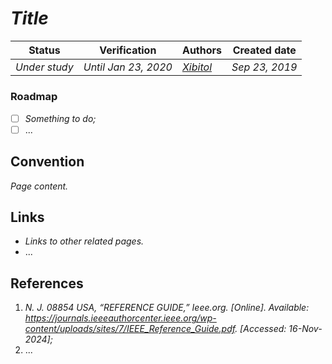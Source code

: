 # _Title_
<table>
	<thead>
		<tr>
			<th>Status</th>
			<th>Verification</th>
			<th>Authors</th>
			<th>Created date</th>
		</tr>
	</thead>
	<tbody>
		<tr>
			<td><i>Under study</i></td>
			<td><i>Until Jan 23, 2020</i></td>
			<td><i><a href="https://www.github.com/Xibitol">Xibitol</a></i></td>
			<td><i>Sep 23, 2019</i></td>
		<tr>
	</tbody>
</table>

### Roadmap
- [ ] _Something to do;_
- [ ] ...

## Convention
_Page content._

## Links
- _Links to other related pages._
- ...

## References
1. _N. J. 08854 USA, “REFERENCE GUIDE,” Ieee.org. [Online]. Available: https://journals.ieeeauthorcenter.ieee.org/wp-content/uploads/sites/7/IEEE_Reference_Guide.pdf. [Accessed: 16-Nov-2024];_
2. ...